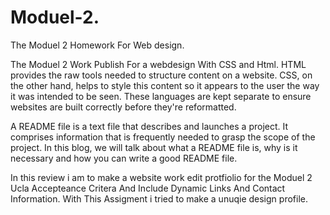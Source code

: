 # Moduel-2.
The Moduel 2 Homework For Web design. 

The Moduel 2 Work Publish For a webdesign With CSS and Html. 
HTML provides the raw tools needed to structure content on a website. CSS, on the other hand, helps to style this content so it appears to the user the way it was intended to be seen. These languages are kept separate to ensure websites are built correctly before they're reformatted.


A README file is a text file that describes and launches a project. It comprises information that is frequently needed to grasp the scope of the project. In this blog, we will talk about what a README file is, why is it necessary and how you can write a good README file.

In this review i am to make a website work edit protfiolio for the Moduel 2 Ucla Accepteance Critera And Include Dynamic Links And Contact Information. 
With This Assigment i tried to make a unuqie design profile. 
